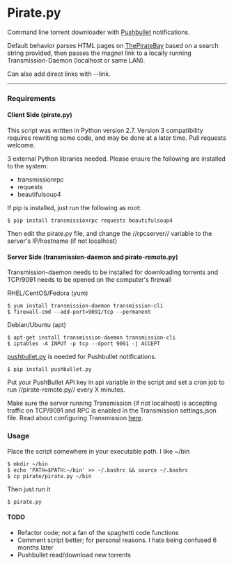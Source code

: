 # Pirate.py

Command line torrent downloader with [Pushbullet](https://pushbullet.com) notifications.	

Default behavior parses HTML pages on [ThePirateBay](https://thepiratebay.se) based on a search string provided, then passes the magnet link to a locally running Transmission-Daemon (localhost or same LAN). 

Can also add direct links with --link. 

----

### Requirements

#### Client Side (pirate.py)

This script was written in Python version 2.7. Version 3 compatibility requires rewriting some code, and may be done at a later time. Pull requests welcome.

3 external Python libraries needed. Please ensure the following are installed to the system:

 * transmissionrpc
 * requests
 * beautifulsoup4

If pip is installed, just run the following as root:

```
$ pip install transmissionrpc requests beautifulsoup4
```

Then edit the pirate.py file, and change the //rpcserver// variable to the server's IP/hostname (if not localhost)


#### Server Side (transmission-daemon and pirate-remote.py)

Transmission-daemon needs to be installed for downloading torrents and TCP/9091 needs to be opened on the computer's firewall

RHEL/CentOS/Fedora (yum)

```
$ yum install transmission-daemon transmission-cli 
$ firewall-cmd --add-port=9091/tcp --permanent
```

Debian/Ubuntu (apt)

```
$ apt-get install transmission-daemon transmission-cli
$ iptables -A INPUT -p tcp --dport 9091 -j ACCEPT
```

[pushbullet.py](https://github.com/randomchars/pushbullet.py) is needed for Pushbullet notifications.

```
$ pip install pushbullet.py
```

Put your PushBullet API key in api variable in the script and set a cron job to run //pirate-remote.py// every X minutes.

Make sure the server running Transmission (if not localhost) is accepting traffic on TCP/9091 and RPC is enabled in the Transmission settings.json file. Read about configuring Transmission [here](https://trac.transmissionbt.com/wiki/EditConfigFiles).


### Usage

Place the script somewhere in your executable path. I like ~/bin

```
$ mkdir ~/bin
$ echo 'PATH=$PATH:~/bin' >> ~/.bashrc && source ~/.bashrc
$ cp pirate/pirate.py ~/bin
```

Then just run it

```
$ pirate.py
```


#### TODO

 * Refactor code; not a fan of the spaghetti code functions
 * Comment script better; for personal reasons. I hate being confused 6 months later
 * Pushbullet read/download new torrents
